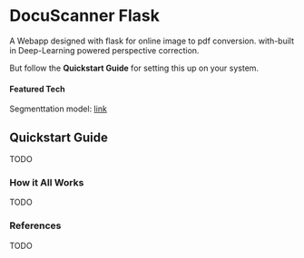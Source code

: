# DocuScanner Flask
A Webapp designed with flask for online image to pdf conversion. with-built in Deep-Learning powered perspective correction. 


But follow the **Quickstart Guide** for setting this up on your system. 

#### Featured Tech

Segmenttation model: [link](https://github.com/LukeIngram/DocuSegement-Pytorch)


## Quickstart Guide
TODO 


### How it All Works 
TODO


### References
TODO
